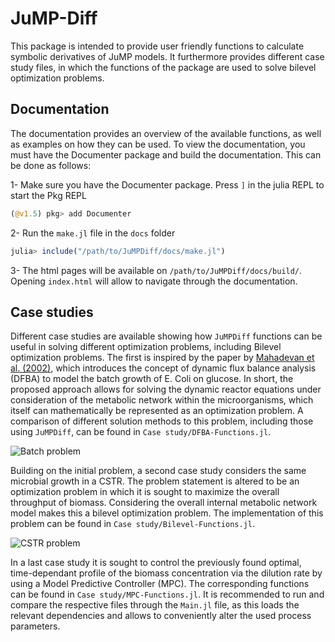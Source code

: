 # JuMP-Diff

This package is intended to provide user friendly functions to calculate symbolic derivatives of JuMP models. It furthermore provides different case study files, in which the functions of the package are used to solve bilevel optimization problems. 

## Documentation 
The documentation provides an overview of the available functions, as well as examples on how they can be used. To view the documentation, you must have the Documenter package and build the documentation. This can be done as follows: 

1- Make sure you have the Documenter package. Press `]` in the julia REPL to start the Pkg REPL
```julia
(@v1.5) pkg> add Documenter
```

2- Run the `make.jl` file in the `docs` folder
```julia
julia> include("/path/to/JuMPDiff/docs/make.jl")
```

3- The html pages will be available on `/path/to/JuMPDiff/docs/build/`. Opening `index.html` will allow to navigate through the documentation.

## Case studies
Different case studies are available showing how `JuMPDiff` functions can be useful in solving different optimization problems, including Bilevel optimization problems. The first is inspired by the paper by [Mahadevan et al. (2002)](https://www.cell.com/biophysj/fulltext/S0006-3495(02)73903-9), which introduces the concept of dynamic flux balance analysis (DFBA) to model the batch growth of E. Coli on glucose. In short, the proposed approach allows for solving the dynamic reactor equations under consideration of the metabolic network within the microorganisms, which itself can mathematically be represented as an optimization problem. A comparison of different solution methods to this problem, including those using `JuMPDiff`, can be found in `Case study/DFBA-Functions.jl`.

![Batch problem](../master/docs/images/Batch.JPG)

Building on the initial problem, a second case study considers the same microbial growth in a CSTR. The problem statement is altered to be an optimization problem in which it is sought to maximize the overall throughput of biomass. Considering the overall internal metabolic network model makes this a bilevel optimization problem. The implementation of this problem can be found in `Case study/Bilevel-Functions.jl`. 

![CSTR problem](../master/docs/images/CSTR.JPG)

In a last case study it is sought to control the previously found optimal, time-dependant profile of the biomass concentration via the dilution rate by using a Model Predictive Controller (MPC). The corresponding functions can be found in `Case study/MPC-Functions.jl`. It is recommended to run and compare the respective files through the `Main.jl` file, as this loads the relevant dependencies and allows to conveniently alter the used process parameters.

